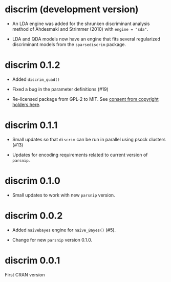 # discrim (development version)

* An LDA engine was added for the shrunken discriminant analysis method of Ahdesmaki and Strimmer (2010) with `engine = "sda"`. 

* LDA and QDA models now have an engine that fits several regularized discriminant models from the `sparsediscrim` package. 

# discrim 0.1.2

 * Added `discrim_quad()`
 
 * Fixed a bug in the parameter definitions (#19)
 
 * Re-licensed package from GPL-2 to MIT. See [consent from copyright holders here](https://github.com/tidymodels/discrim/issues/22).

# discrim 0.1.1

 * Small updates so that `discrim` can be run in parallel using psock clusters (#13)
 
 * Updates for encoding requirements related to current version of `parsnip`. 

# discrim 0.1.0

 * Small updates to work with new `parsnip` version.

# discrim 0.0.2

* Added `naivebayes` engine for `naive_Bayes()` (#5).

* Change for new `parsnip` version 0.1.0.

# discrim 0.0.1

First CRAN version
